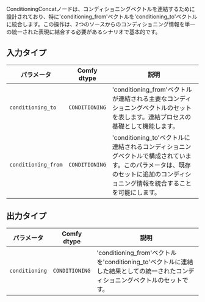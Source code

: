 ConditioningConcatノードは、コンディショニングベクトルを連結するために設計されており、特に'conditioning_from'ベクトルを'conditioning_to'ベクトルに統合します。この操作は、2つのソースからのコンディショニング情報を単一の統一された表現に結合する必要があるシナリオで基本的です。

## 入力タイプ

| パラメータ             | Comfy dtype        | 説明 |
|-----------------------|--------------------|-------------|
| `conditioning_to`     | `CONDITIONING`     | 'conditioning_from'ベクトルが連結される主要なコンディショニングベクトルのセットを表します。連結プロセスの基礎として機能します。 |
| `conditioning_from`   | `CONDITIONING`     | 'conditioning_to'ベクトルに連結されるコンディショニングベクトルで構成されています。このパラメータは、既存のセットに追加のコンディショニング情報を統合することを可能にします。 |

## 出力タイプ

| パラメータ            | Comfy dtype        | 説明 |
|----------------------|--------------------|-------------|
| `conditioning`       | `CONDITIONING`     | 'conditioning_from'ベクトルを'conditioning_to'ベクトルに連結した結果としての統一されたコンディショニングベクトルのセットです。 |
